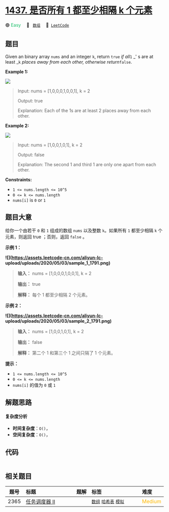 # [1437. 是否所有 1 都至少相隔 k 个元素](https://leetcode.com/problems/check-if-all-1s-are-at-least-length-k-places-away)

🟢 <font color=#15bd66>Easy</font>&emsp; 🔖&ensp; [`数组`](/leetcode-js/outline/tag/array.md)&emsp; 🔗&ensp;[`LeetCode`](https://leetcode.com/problems/check-if-all-1s-are-at-least-length-k-places-away)

## 题目

Given an binary array `nums` and an integer `k`, return `true` _if all_`1` _'
s are at least _`k` _places away from each other, otherwise return_`false`.



**Example 1:**

![](https://assets.leetcode.com/uploads/2020/04/15/sample_1_1791.png)

> Input: nums = [1,0,0,0,1,0,0,1], k = 2
> 
> Output: true
> 
> Explanation: Each of the 1s are at least 2 places away from each other.

**Example 2:**

![](https://assets.leetcode.com/uploads/2020/04/15/sample_2_1791.png)

> Input: nums = [1,0,0,1,0,1], k = 2
> 
> Output: false
> 
> Explanation: The second 1 and third 1 are only one apart from each other.

**Constraints:**

  * `1 <= nums.length <= 10^5`
  * `0 <= k <= nums.length`
  * `nums[i]` is `0` or `1`


## 题目大意

给你一个由若干 `0` 和 `1` 组成的数组 `nums` 以及整数 `k`。如果所有 `1` 都至少相隔 `k` 个元素，则返回 true ；否则，返回
`false` 。



**示例 1：**

**![](https://assets.leetcode-cn.com/aliyun-lc-
upload/uploads/2020/05/03/sample_1_1791.png)**

> 
> 
> 
> 
> 
> **输入：** nums = [1,0,0,0,1,0,0,1], k = 2
> 
> **输出：** true
> 
> **解释：** 每个 1 都至少相隔 2 个元素。

**示例 2：**

**![](https://assets.leetcode-cn.com/aliyun-lc-
upload/uploads/2020/05/03/sample_2_1791.png)**

> 
> 
> 
> 
> 
> **输入：** nums = [1,0,0,1,0,1], k = 2
> 
> **输出：** false
> 
> **解释：** 第二个 1 和第三个 1 之间只隔了 1 个元素。



**提示：**

  * `1 <= nums.length <= 10^5`
  * `0 <= k <= nums.length`
  * `nums[i]` 的值为 `0` 或 `1`


## 解题思路

#### 复杂度分析

- **时间复杂度**：`O()`，
- **空间复杂度**：`O()`，

## 代码

```javascript

```

## 相关题目

<!-- prettier-ignore -->
| 题号 | 标题 | 题解 | 标签 | 难度 |
| :------: | :------ | :------: | :------ | :------ |
| 2365 | [任务调度器 II](https://leetcode.com/problems/task-scheduler-ii) |  |  [`数组`](/leetcode-js/outline/tag/array.md) [`哈希表`](/leetcode-js/outline/tag/hash-table.md) [`模拟`](/leetcode-js/outline/tag/simulation.md) | <font color=#ffb800>Medium</font> |

<style>
.blue {
    background-color: #096dd9;
    padding: 0.25rem 0.5rem;
    margin: 0;
    font-size: 0.85em;
    border-radius: 3px;
    color: white;
    font-weight: 500;
}
table th:first-of-type { width: 10%; }
table th:nth-of-type(2) { width: 35%; }
table th:nth-of-type(3) { width: 10%; }
table th:nth-of-type(4) { width: 35%; }
table th:nth-of-type(5) { width: 10%; }
</style>
